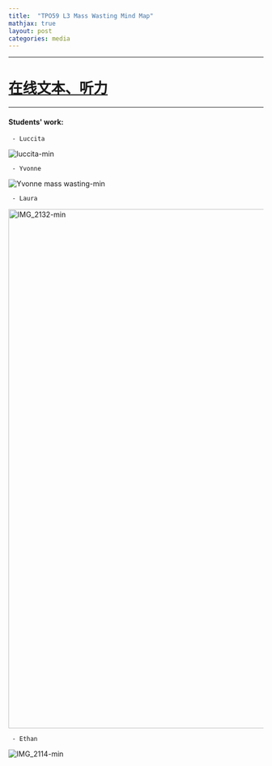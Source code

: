 ```yaml
---
title:  "TPO59 L3 Mass Wasting Mind Map"
mathjax: true
layout: post
categories: media
---
```



---


# [在线文本、听力](https://t.weixue100.com/toefl/listening/62004.html) 

<div class="markmap-container">
<div class="markmap">
<script type="text/template">

# TPO59_L3_Mass Wasting<br>TPO59_L2_块体运动

## Introduction to Mass Wasting<br>块体运动介绍
- Mass wasting refers to geological movements of land, including various forms such as landslides and rock falls.<br>块体运动指的是土地的地质移动，包括各种形式，如滑坡和岩石坠落。
- Phenomena like landslides can be dramatic, moving at speeds up to 300 kilometers per hour.<br>像滑坡这样的现象可能非常戏剧性，其移动速度可达每小时300公里。

## Creep: A Common Type of Mass Wasting<br>蠕变：一种常见的块体运动
- Creep is a prevalent form of mass wasting, especially on gentle hills or slopes.<br>蠕变是一种普遍的块体运动形式，尤其是在缓和的山丘或斜坡上。
- It is a slow process, with soil moving only a few centimeters to a meter downhill annually.<br>这是一个缓慢的过程，土壤每年只向下移动几厘米到一米。
- Causes:<br>原因：
  - Primarily driven by gravity.<br>主要由重力驱动。
  - Water plays a significant role in movement.<br>水在运动中起着重要作用。
- Mechanism:<br>机制：
  - Occurs through freeze-thaw cycles.<br>通过冻融循环发生。
  - Soil expands when frozen and contracts upon thawing, moving slightly downhill due to gravity.<br>土壤在冻结时膨胀，在解冻时收缩，由于重力作用略微向下移动。
- Evidence:<br>证据：
  - Manifested in curved trees or tilted fences over years.<br>多年来表现在弯曲的树木或倾斜的栅栏上。

## Solifluction: Mass Wasting in Permafrost Areas<br>溶蚀流：永久冻土区的块体运动
- Similar to creep but occurs in regions with permafrost.<br>与蠕变相似，但发生在有永久冻土的地区。
- Soil moves uniformly down the slope as one large mass.<br>土壤作为一个大块均匀地沿斜坡向下移动。
- Mechanism:<br>机制：
  - Top layer of soil thaws in summer, becomes saturated with water, and moves over the still-frozen ground beneath.<br>夏季顶层土壤解冻，变得饱和水分，并在下面仍然冻结的地面上移动。
- Example:<br>示例：
  - Stumps from the 1940s in Spitsbergen, Norway, show visible effects of solifluction.<br>挪威斯匹茨卑尔根岛1940年代的树桩显示了溶蚀流的可见效应。

## Factors Influencing Mass Wasting<br>影响块体运动的因素
- Primarily a function of slope, gravity, and water.<br>主要是斜坡、重力和水的功能。
- In Spitsbergen, the rate of solifluction varies due to snow being blown off slopes, reducing the amount of thawed soil.<br>在斯匹茨卑尔根岛，由于雪被吹离斜坡，减少了融化土壤的数量，溶蚀流的速率有所不同。

## Building Considerations on Slopes and Permafrost<br>在斜坡和永久冻土上建造的考虑
- Building on hills can be risky but is feasible with slope stabilization techniques.<br>在山丘上建造可能有风险，但通过斜坡稳定技术是可行的。
- Building directly on permafrost, especially slopes, is discouraged.<br>不鼓励直接在永久冻土上，尤其是斜坡上建造。
- Recommendations for construction on permafrost:<br>在永久冻土上建造的建议：
  - Use posts to elevate buildings to prevent overheating the surface.<br>使用柱子抬高建筑物以防止表面过热。
  - Allows freezing air to flow under the structure, keeping permafrost intact.<br>允许冷冻空气流过结构下方，保持永久冻土完整。
  - Heating permafrost can accelerate mass wasting processes, leading to slides or flows.<br>加热永久冻土可以加速块体运动过程，导致滑动或流动。



</script>
</div>
</div>

---


#### Students' work:

     - Luccita 
     
![luccita-min](https://user-images.githubusercontent.com/105401427/230547417-9cb870ff-1c0b-4bbc-950d-a4f346a07000.JPG)

     - Yvonne
     
![Yvonne mass wasting-min](https://user-images.githubusercontent.com/105401427/230042912-58ed5089-e945-4470-9486-64ded89b0408.jpeg)

     - Laura 
     
<img width="1027" alt="IMG_2132-min" src="https://user-images.githubusercontent.com/105401427/230043422-5e6a3cb0-279c-4afa-8321-12d99d3c1231.PNG">

     - Ethan 
     
![IMG_2114-min](https://user-images.githubusercontent.com/105401427/230044232-eacebed5-cf6d-4e10-8c30-6f8ce4f3302a.JPG)

